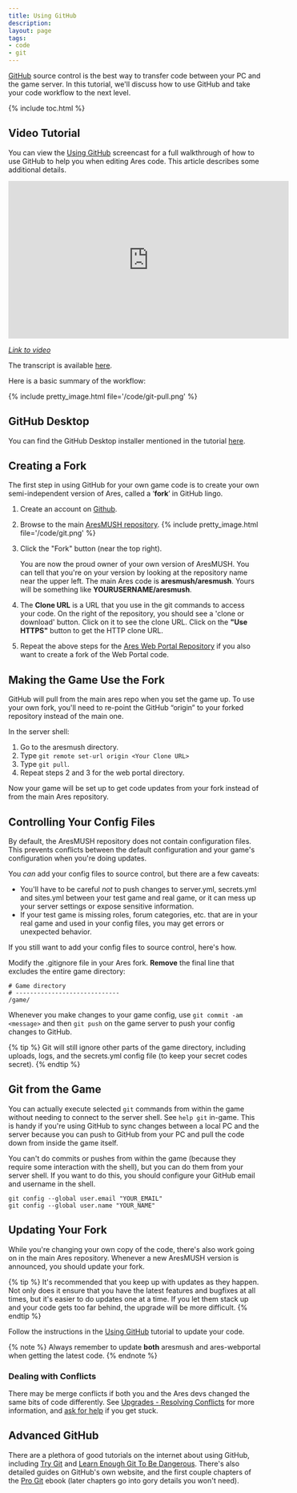 ```yaml
---
title: Using GitHub
description: 
layout: page
tags:
- code
- git
---
```


[GitHub](http://www.github.com) source control is the best way to transfer code between your PC and the game server.  In this tutorial, we'll discuss how to use GitHub and take your code workflow to the next level.

{% include toc.html %}

## Video Tutorial
 
You can view the [Using GitHub](/tutorials/code/git.html) screencast for a full walkthrough of how to use GitHub to help you when editing Ares code.  This article describes some additional details.

<iframe width="560" height="315" src="https://www.youtube.com/embed/jc0GLdMZya8" frameborder="0" allow="autoplay; encrypted-media" allowfullscreen></iframe>

*[Link to video](https://www.youtube.com/embed/jc0GLdMZya8)*

The transcript is available [here](/tutorials/code/github-transcript.html).

Here is a basic summary of the workflow:

{% include pretty_image.html file='/code/git-pull.png' %}

## GitHub Desktop

You can find the GitHub Desktop installer mentioned in the tutorial [here](https://desktop.github.com/).

## Creating a Fork

The first step in using GitHub for your own game code is to create your own semi-independent version of Ares, called a ‘**fork**’ in GitHub lingo. 

1. Create an account on [Github](https://www.github.com).
2. Browse to the main [AresMUSH repository](https://github.com/aresmush/aresmush).
    {% include pretty_image.html file='/code/git.png' %}
3. Click the "Fork" button (near the top right).

    You are now the proud owner of your own version of AresMUSH.  You can tell that you're on your version by looking at the repository name near the upper left.  The main Ares code is **aresmush/aresmush**.  Yours will be something like  **YOURUSERNAME/aresmush**.   

4. The **Clone URL** is a URL that you use in the git commands to access your code.  On the right of the repository, you should see a 'clone or download' button.  Click on it to see the clone URL. Click on the **"Use HTTPS"** button to get the HTTP clone URL. 
5. Repeat the above steps for the [Ares Web Portal Repository](https://github.com/aresmush/ares-webportal) if you also want to create a fork of the Web Portal code.

## Making the Game Use the Fork

GitHub will pull from the main ares repo when you set the game up. To use your own fork, you'll need to re-point the GitHub “origin” to your forked repository instead of the main one.

In the server shell:

1. Go to the aresmush directory.
2. Type `git remote set-url origin <Your Clone URL>`
3. Type `git pull`.
4. Repeat steps 2 and 3 for the web portal directory.

Now your game will be set up to get code updates from your fork instead of from the main Ares repository.

## Controlling Your Config Files

By default, the AresMUSH repository does not contain configuration files.  This prevents conflicts between the default configuration and your game's configuration when you're doing updates.

You *can* add your config files to source control, but there are a few caveats:

* You'll have to be careful *not* to push changes to server.yml, secrets.yml and sites.yml between your test game and real game, or it can mess up your server settings or expose sensitive information.
* If your test game is missing roles, forum categories, etc. that are in your real game and used in your config files, you may get errors or unexpected behavior.

If you still want to add your config files to source control, here's how.

Modify the .gitignore file in your Ares fork.  **Remove** the final line that excludes the entire game directory:

    # Game directory
    # -----------------------------
    /game/

Whenever you make changes to your game config, use `git commit -am <message>` and then `git push` on the game server to push your config changes to GitHub.

{% tip %} 
Git will still ignore other parts of the game directory, including uploads, logs, and the secrets.yml config file (to keep your secret codes secret).
{% endtip %}

## Git from the Game

You can actually execute selected `git` commands from within the game without needing to connect to the server shell.  See `help git` in-game.  This is handy if you're using GitHub to sync changes between a local PC and the server because you can push to GitHub from your PC and pull the code down from inside the game itself.

You can't do commits or pushes from within the game (because they require some interaction with the shell), but you can do them from your server shell.  If you want to do this, you should configure your GitHub email and username in the shell.

    git config --global user.email "YOUR_EMAIL"
    git config --global user.name "YOUR_NAME"

<a name="upgrade"></a>

## Updating Your Fork

While you're changing your own copy of the code, there's also work going on in the main Ares repository. Whenever a new AresMUSH version is announced, you should update your fork.

{% tip %} 
It's recommended that you keep up with updates as they happen.  Not only does it ensure that you have the latest features and bugfixes at all times, but it's easier to do updates one at a time.  If you let them stack up and your code gets too far behind, the upgrade will be more difficult.
{% endtip %}

Follow the instructions in the [Using GitHub](/tutorials/code/git.html) tutorial to update your code.

{% note %} 
 Always remember to update **both** aresmush and ares-webportal when getting the latest code.
{% endnote %}

### Dealing with Conflicts

There may be merge conflicts if both you and the Ares devs changed the same bits of code differently.  See [Upgrades - Resolving Conflicts](/tutorials/manage/upgrades.html) for more information, and [ask for help](/feedback.html) if you get stuck.

## Advanced GitHub

There are a plethora of good tutorials on the internet about using GitHub, including [Try Git](https://try.github.io)  and [Learn Enough Git To Be Dangerous](https://www.learnenough.com/git-tutorial).  There's also detailed guides on GitHub's own website, and the first couple chapters of the [Pro Git](https://git-scm.com/book/en/v2) ebook (later chapters go into gory details you won't need).
